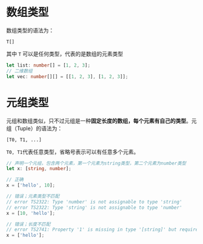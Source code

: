 # 数组类型

数组类型的语法为： 

```
T[]
```
<!-- T[] 数组里只能放置相关的元素 number[] string[]-->

其中 `T` 可以是任何类型，代表的是数组的元素类型


```typescript
let list: number[] = [1, 2, 3];
// 二维数组
let vec: number[][] = [[1, 2, 3], [1, 2, 3]];
```



# 元组类型

元组和数组类似，只不过元组是一种**固定长度的数组，每个元素有自己的类型**。元组（Tuple）的语法为：

```
[T0, T1, ...]
```

`T0, T1`代表任意类型，省略号表示可以有任意多个元素。

```typescript
// 声明一个元组，包含两个元素，第一个元素为string类型，第二个元素为number类型
let x: [string, number];

// 正确
x = ['hello', 10];

// 错误；元素类型不匹配
// error TS2322: Type 'number' is not assignable to type 'string'
// error TS2322: Type 'string' is not assignable to type 'number'
x = [10, 'hello'];

// 错误；长度不匹配
// error TS2741: Property '1' is missing in type '[string]' but required in type '[string, number]'
x = ['hello'];
```